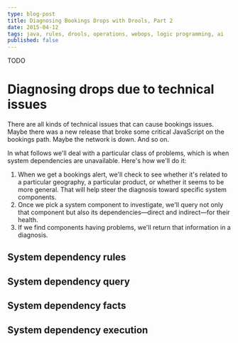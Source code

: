```yaml
---
type: blog-post
title: Diagnosing Bookings Drops with Drools, Part 2
date: 2015-04-12
tags: java, rules, drools, operations, webops, logic programming, ai
published: false
---
```

TODO

# Diagnosing drops due to technical issues

There are all kinds of technical issues that can cause bookings issues. Maybe there was a new release that broke some critical JavaScript on the bookings path. Maybe the network is down. And so on.

In what follows we'll deal with a particular class of problems, which is when system dependencies are unavailable. Here's how we'll do it:

1. When we get a bookings alert, we'll check to see whether it's related to a particular geography, a particular product, or whether it seems to be more general. That will help steer the diagnosis toward specific system components.
2. Once we pick a system component to investigate, we'll query not only that component but also its dependencies&mdash;direct and indirect&mdash;for their health.
3. If we find components having problems, we'll return that information in a diagnosis.

## System dependency rules

## System dependency query

## System dependency facts

## System dependency execution

